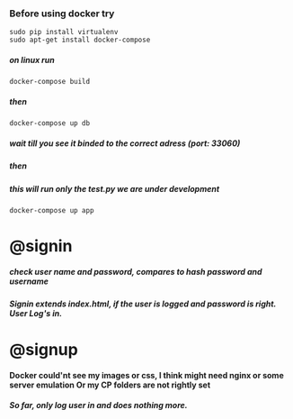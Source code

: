 ### Before using docker try
    sudo pip install virtualenv
    sudo apt-get install docker-compose
##### on linux run
    docker-compose build
##### then
    docker-compose up db
##### wait till you see it binded to the correct adress (port: 33060)
##### then
##### this will run only the test.py we are under development
    docker-compose up app
# @signin
##### check user name and password, compares to hash password and username
##### Signin extends index.html, if the user is logged and password is right. User Log's in.

# @signup




#### Docker could'nt see my images or css, I think might need nginx or some server emulation Or my CP folders are not rightly set   

##### So far, only log user in and does nothing more.

